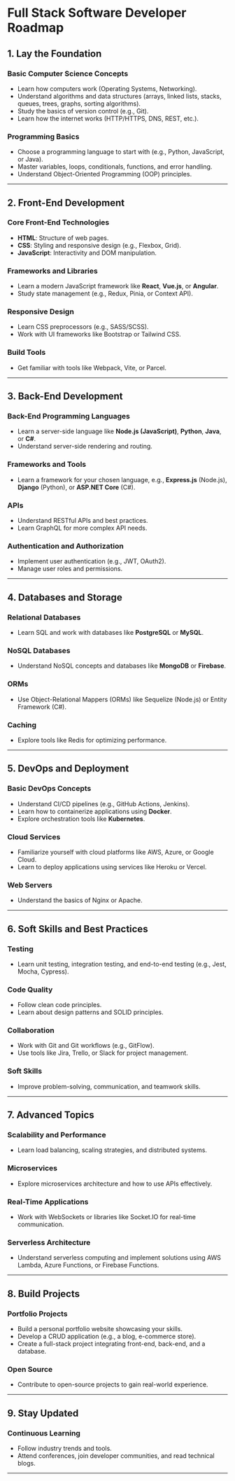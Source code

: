 # Full Stack Software Developer Roadmap

## 1. Lay the Foundation
### Basic Computer Science Concepts
- Learn how computers work (Operating Systems, Networking).
- Understand algorithms and data structures (arrays, linked lists, stacks, queues, trees, graphs, sorting algorithms).
- Study the basics of version control (e.g., Git).
- Learn how the internet works (HTTP/HTTPS, DNS, REST, etc.).

### Programming Basics
- Choose a programming language to start with (e.g., Python, JavaScript, or Java).
- Master variables, loops, conditionals, functions, and error handling.
- Understand Object-Oriented Programming (OOP) principles.

---

## 2. Front-End Development
### Core Front-End Technologies
- **HTML**: Structure of web pages.
- **CSS**: Styling and responsive design (e.g., Flexbox, Grid).
- **JavaScript**: Interactivity and DOM manipulation.

### Frameworks and Libraries
- Learn a modern JavaScript framework like **React**, **Vue.js**, or **Angular**.
- Study state management (e.g., Redux, Pinia, or Context API).

### Responsive Design
- Learn CSS preprocessors (e.g., SASS/SCSS).
- Work with UI frameworks like Bootstrap or Tailwind CSS.

### Build Tools
- Get familiar with tools like Webpack, Vite, or Parcel.

---

## 3. Back-End Development
### Back-End Programming Languages
- Learn a server-side language like **Node.js (JavaScript)**, **Python**, **Java**, or **C#**.
- Understand server-side rendering and routing.

### Frameworks and Tools
- Learn a framework for your chosen language, e.g., **Express.js** (Node.js), **Django** (Python), or **ASP.NET Core** (C#).

### APIs
- Understand RESTful APIs and best practices.
- Learn GraphQL for more complex API needs.

### Authentication and Authorization
- Implement user authentication (e.g., JWT, OAuth2).
- Manage user roles and permissions.

---

## 4. Databases and Storage
### Relational Databases
- Learn SQL and work with databases like **PostgreSQL** or **MySQL**.

### NoSQL Databases
- Understand NoSQL concepts and databases like **MongoDB** or **Firebase**.

### ORMs
- Use Object-Relational Mappers (ORMs) like Sequelize (Node.js) or Entity Framework (C#).

### Caching
- Explore tools like Redis for optimizing performance.

---

## 5. DevOps and Deployment
### Basic DevOps Concepts
- Understand CI/CD pipelines (e.g., GitHub Actions, Jenkins).
- Learn how to containerize applications using **Docker**.
- Explore orchestration tools like **Kubernetes**.

### Cloud Services
- Familiarize yourself with cloud platforms like AWS, Azure, or Google Cloud.
- Learn to deploy applications using services like Heroku or Vercel.

### Web Servers
- Understand the basics of Nginx or Apache.

---

## 6. Soft Skills and Best Practices
### Testing
- Learn unit testing, integration testing, and end-to-end testing (e.g., Jest, Mocha, Cypress).

### Code Quality
- Follow clean code principles.
- Learn about design patterns and SOLID principles.

### Collaboration
- Work with Git and Git workflows (e.g., GitFlow).
- Use tools like Jira, Trello, or Slack for project management.

### Soft Skills
- Improve problem-solving, communication, and teamwork skills.

---

## 7. Advanced Topics
### Scalability and Performance
- Learn load balancing, scaling strategies, and distributed systems.

### Microservices
- Explore microservices architecture and how to use APIs effectively.

### Real-Time Applications
- Work with WebSockets or libraries like Socket.IO for real-time communication.

### Serverless Architecture
- Understand serverless computing and implement solutions using AWS Lambda, Azure Functions, or Firebase Functions.

---

## 8. Build Projects
### Portfolio Projects
- Build a personal portfolio website showcasing your skills.
- Develop a CRUD application (e.g., a blog, e-commerce store).
- Create a full-stack project integrating front-end, back-end, and a database.

### Open Source
- Contribute to open-source projects to gain real-world experience.

---

## 9. Stay Updated
### Continuous Learning
- Follow industry trends and tools.
- Attend conferences, join developer communities, and read technical blogs.
---